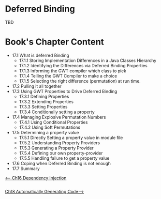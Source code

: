 # Deferred Binding #

TBD







# Book's Chapter Content #
  * 17.1	What is deferred Binding
    * 17.1.1	Storing Implementation Differences in a Java Classes Hierarchy
    * 17.1.2	Identifying the Differences via Deferred Binding Properties
    * 17.1.3	Informing the GWT compiler which class to pick
    * 17.1.4	Telling the GWT Compiler to make a choice
    * 17.1.5	Selecting the right difference (permutation) at run time.
  * 17.2	Pulling it all together
  * 17.3	Using GWT Properties to Drive Deferred Binding
    * 17.3.1	Defining Properties
    * 17.3.2	Extending Properties
    * 17.3.3	Setting Properties
    * 17.3.4	Conditionally setting a property
  * 17.4	Managing Explosive Permutation Numbers
    * 17.4.1	Using Conditional Properties
    * 17.4.2	Using Soft Permutations
  * 17.5	Determining a property value
    * 17.5.1	Directly Setting a property value in module file
    * 17.5.2	Understanding Property Providers
    * 17.5.3	Generating a Property Provider
    * 17.5.4	Defining our own property-provider
    * 17.5.5	Handling failure to get a property value
  * 17.6	Coping when Deferred Binding is not enough
  * 17.7	Summary




[<-- Ch16 Dependency Injection](DI.md)<pre></pre>[Ch18 Automatically Generating Code-->](Generators.md)